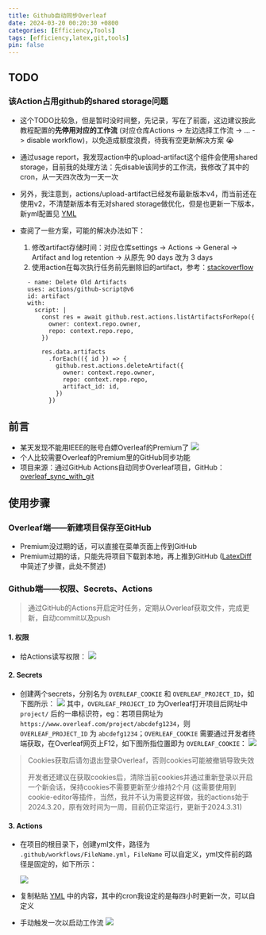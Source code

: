 ```yaml
---
title: Github自动同步Overleaf
date: 2024-03-20 00:20:30 +0800
categories: [Efficiency,Tools]
tags: [efficiency,latex,git,tools]
pin: false
---
```



## TODO

### 该Action占用github的shared storage问题

- 这个TODO比较急，但是暂时没时间整，先记录，写在了前面，这边建议按此教程配置的**先停用对应的工作流** (对应仓库Actions -> 左边选择工作流 -> ... -> disable workflow)，以免造成额度浪费，待我有空更新解决方案 😭
- 通过usage report，我发现action中的upload-artifact这个组件会使用shared storage，目前我的处理方法：先disable该同步的工作流，我修改了其中的cron，从一天四次改为一天一次
- 另外，我注意到，actions/upload-artifact已经发布最新版本v4，而当前还在使用v2，不清楚新版本有无对shared storage做优化，但是也更新一下版本，新yml配置见 [YML](https://github.com/Country-If/Country-If/blob/main/public_files/sync_overleaf.yml)
- 查阅了一些方案，可能的解决办法如下：
  1. 修改artifact存储时间：对应仓库settings -> Actions -> General -> Artifact and log retention -> 从原先 90 days 改为 3 days
  2. 使用action在每次执行任务前先删除旧的artifact，参考：[stackoverflow](https://stackoverflow.com/questions/70730786/github-actions-create-artifact-container-failed-artifact-storage-quota-has-b/76859008#76859008)
  
  ```script
    - name: Delete Old Artifacts
    uses: actions/github-script@v6
    id: artifact
    with:
      script: |
        const res = await github.rest.actions.listArtifactsForRepo({
          owner: context.repo.owner,
          repo: context.repo.repo,
        })

        res.data.artifacts
          .forEach(({ id }) => {
            github.rest.actions.deleteArtifact({
              owner: context.repo.owner,
              repo: context.repo.repo,
              artifact_id: id,
            })
          })
  ```


## 前言

- 某天发现不能用IEEE的账号白嫖Overleaf的Premium了
![](https://cdn.jsdelivr.net/gh/Country-If/Typora-images/img/202403201954277.png)
- 个人比较需要Overleaf的Premium里的GitHub同步功能
- 项目来源：通过GitHub Actions自动同步Overleaf项目，GitHub：[overleaf_sync_with_git](https://github.com/subhamX/overleaf_sync_with_git)

## 使用步骤
### Overleaf端——新建项目保存至GitHub
- Premium没过期的话，可以直接在菜单页面上传到GitHub
- Premium过期的话，只能先将项目下载到本地，再上推到GitHub ([LatexDiff](/posts/LatexDiff) 中简述了步骤，此处不赘述)

### Github端——权限、Secrets、Actions
> 通过GitHub的Actions开启定时任务，定期从Overleaf获取文件，完成更新，自动commit以及push

#### 1. 权限
- 给Actions读写权限：
![](https://cdn.jsdelivr.net/gh/Country-If/Typora-images/img/202403201943704.png)

#### 2. Secrets
- 创建两个secrets，分别名为 `OVERLEAF_COOKIE` 和 `OVERLEAF_PROJECT_ID`，如下图所示：
![](https://cdn.jsdelivr.net/gh/Country-If/Typora-images/img/202403202116660.png)
其中，`OVERLEAF_PROJECT_ID` 为Overleaf打开项目后网址中 `project/` 后的一串标识符，eg：若项目网址为`https://www.overleaf.com/project/abcdefg1234`，则 `OVERLEAF_PROJECT_ID` 为 `abcdefg1234`；`OVERLEAF_COOKIE` 需要通过开发者终端获取，在Overleaf网页上F12，如下图所指位置即为 `OVERLEAF_COOKIE`：
![](https://cdn.jsdelivr.net/gh/Country-If/Typora-images/img/202403311019136.png)
> Cookies获取后请勿退出登录Overleaf，否则cookies可能被撤销导致失效
>
> 开发者还建议在获取cookies后，清除当前cookies并通过重新登录以开启一个新会话，保持cookies不需要更新至少维持2个月 (这需要使用到cookie-editor等插件，当然，我并不认为需要这样做，我的actions始于2024.3.20，原有效时间为一周，目前仍正常运行，更新于2024.3.31)

#### 3. Actions
- 在项目的根目录下，创建yml文件，路径为 `.github/workflows/FileName.yml`，`FileName` 可以自定义，yml文件前的路径是固定的，如下所示：

  ![](https://cdn.jsdelivr.net/gh/Country-If/Typora-images/img/202403202133340.png)

- 复制粘贴 [YML](https://github.com/Country-If/Country-If/blob/main/public_files/sync_overleaf.yml) 中的内容，其中的cron我设定的是每四小时更新一次，可以自定义

- 手动触发一次以启动工作流
![](https://cdn.jsdelivr.net/gh/Country-If/Typora-images/img/202403202153114.png)
